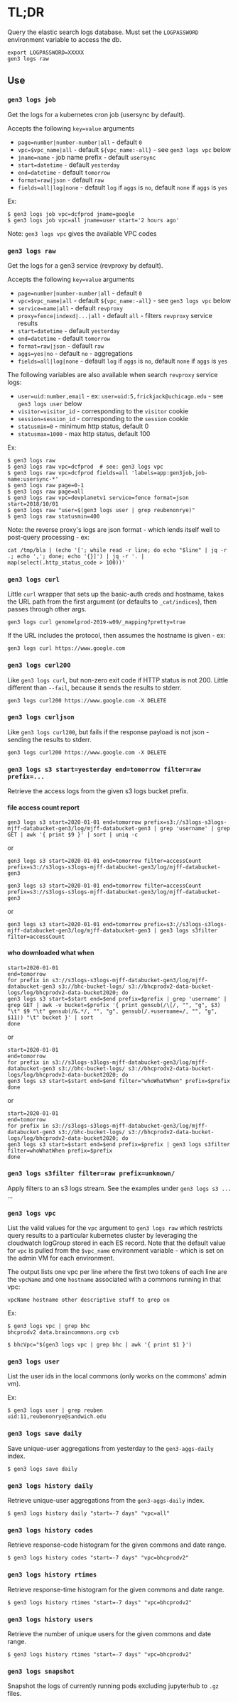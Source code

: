 # TL;DR

Query the elastic search logs database.
Must set the `LOGPASSWORD` environment variable to access the db.
```
export LOGPASSWORD=XXXXX
gen3 logs raw
```

## Use

### `gen3 logs job`

Get the logs for a kubernetes cron job (usersync by default).

Accepts the following `key=value` arguments
* `page=number|number-number|all` - default `0`
* `vpc=$vpc_name|all` - default `${vpc_name:-all}` - see `gen3 logs vpc` below
* `jname=name` - job name prefix - default `usersync`
* `start=datetime` - default `yesterday`
* `end=datetime` - default `tomorrow`
* `format=raw|json` - default `raw`
* `fields=all|log|none` - default `log` if `aggs` is `no`, default `none` if `aggs` is `yes`

Ex:
```
$ gen3 logs job vpc=dcfprod jname=google
$ gen3 logs job vpc=all jname=user start='2 hours ago'
```

Note: `gen3 logs vpc` gives the available VPC codes

### `gen3 logs raw`

Get the logs for a gen3 service (revproxy by default).

Accepts the following `key=value` arguments
* `page=number|number-number|all` - default `0`
* `vpc=$vpc_name|all` - default `${vpc_name:-all}` - see `gen3 logs vpc` below
* `service=name|all` - default `revproxy`
* `proxy=fence|indexd|...|all` - default `all` - filters `revproxy` service results
* `start=datetime` - default `yesterday`
* `end=datetime` - default `tomorrow`
* `format=raw|json` - default `raw`
* `aggs=yes|no` - default `no` - aggregations
* `fields=all|log|none` - default `log` if `aggs` is `no`, default `none` if `aggs` is `yes`

The following variables are also available when search `revproxy` service logs:
* `user=uid:number,email` - ex: `user=uid:5,frickjack@uchicago.edu` - see `gen3 logs user` below
* `visitor=visitor_id` - corresponding to the `visitor` cookie
* `session=session_id` - corresponding to the `session` cookie
* `statusmin=0` - minimum http status, default 0
* `statusmax=1000` - max http status, default 100

Ex:
```
$ gen3 logs raw
$ gen3 logs raw vpc=dcfprod  # see: gen3 logs vpc
$ gen3 logs raw vpc=dcfprod fields=all 'labels=app:gen3job,job-name:usersync-*'
$ gen3 logs raw page=0-1
$ gen3 logs raw page=all
$ gen3 logs raw vpc=devplanetv1 service=fence format=json start=2018/10/01
$ gen3 logs raw "user=$(gen3 logs user | grep reubenonrye)"
$ gen3 logs raw statusmin=400
```

Note: the reverse proxy's logs are json format - which lends itself well
to post-query processing - ex:
```
cat /tmp/bla | (echo '['; while read -r line; do echo "$line" | jq -r .; echo ','; done; echo '{}]') | jq -r '. | map(select(.http_status_code > 100))'
```

### `gen3 logs curl`

Little `curl` wrapper that sets up the basic-auth creds and hostname,
takes the URL path from the first argument (or defaults to `_cat/indices`), then
passes through other args.

```
gen3 logs curl genomelprod-2019-w09/_mapping?pretty=true
```

If the URL includes the protocol, then assumes the hostname is given - ex:

```
gen3 logs curl https://www.google.com
```


### `gen3 logs curl200`

Like `gen3 logs curl`, but non-zero exit code if HTTP status is not 200.
Little different than `--fail`, because it sends the results to stderr.

```
gen3 logs curl200 https://www.google.com -X DELETE
```

### `gen3 logs curljson`

Like `gen3 logs curl200`, but fails if the response payload is not json - sending the results to stderr.

```
gen3 logs curl200 https://www.google.com -X DELETE
```

### `gen3 logs s3 start=yesterday end=tomorrow filter=raw prefix=...`

Retrieve the access logs from the given s3 logs bucket prefix.
 
#### file access count report

```
gen3 logs s3 start=2020-01-01 end=tomorrow prefix=s3://s3logs-s3logs-mjff-databucket-gen3/log/mjff-databucket-gen3 | grep 'username' | grep GET | awk '{ print $9 }' | sort | uniq -c
```

or

```
gen3 logs s3 start=2020-01-01 end=tomorrow filter=accessCount prefix=s3://s3logs-s3logs-mjff-databucket-gen3/log/mjff-databucket-gen3 
```

```
gen3 logs s3 start=2020-01-01 end=tomorrow filter=accessCount prefix=s3://s3logs-s3logs-mjff-databucket-gen3/log/mjff-databucket-gen3
```

or

```
gen3 logs s3 start=2020-01-01 end=tomorrow prefix=s3://s3logs-s3logs-mjff-databucket-gen3/log/mjff-databucket-gen3 | gen3 logs s3filter filter=accessCount
```


#### who downloaded what when

```
start=2020-01-01
end=tomorrow
for prefix in s3://s3logs-s3logs-mjff-databucket-gen3/log/mjff-databucket-gen3 s3://bhc-bucket-logs/ s3://bhcprodv2-data-bucket-logs/log/bhcprodv2-data-bucket2020; do 
gen3 logs s3 start=$start end=$end prefix=$prefix | grep 'username' | grep GET | awk -v bucket=$prefix '{ print gensub(/\[/, "", "g", $3) "\t" $9 "\t" gensub(/&.*/, "", "g", gensub(/.+username=/, "", "g", $11)) "\t" bucket }' | sort
done
```

or

```
start=2020-01-01
end=tomorrow
for prefix in s3://s3logs-s3logs-mjff-databucket-gen3/log/mjff-databucket-gen3 s3://bhc-bucket-logs/ s3://bhcprodv2-data-bucket-logs/log/bhcprodv2-data-bucket2020; do 
gen3 logs s3 start=$start end=$end filter="whoWhatWhen" prefix=$prefix
done
```

or

```
start=2020-01-01
end=tomorrow
for prefix in s3://s3logs-s3logs-mjff-databucket-gen3/log/mjff-databucket-gen3 s3://bhc-bucket-logs/ s3://bhcprodv2-data-bucket-logs/log/bhcprodv2-data-bucket2020; do 
gen3 logs s3 start=$start end=$end prefix=$prefix | gen3 logs s3filter filter=whoWhatWhen prefix=$prefix
done
```

### `gen3 logs s3filter filter=raw prefix=unknown/`

Apply filters to an s3 logs stream.
See the examples under `gen3 logs s3 ...` ...


### `gen3 logs vpc`

List the valid values for the `vpc` argument to `gen3 logs raw` which restricts
query results to a particular kubernetes cluster by leveraging the cloudwatch logGroup
stored in each ES record.  Note that the default value for `vpc` is pulled from the `$vpc_name`
environment variable - which is set on the admin VM for each environment.

The output lists one vpc per line where the first two tokens of each line are the `vpcName` and one `hostname` associated with a commons running in that vpc:
```
vpcName hostname other descriptive stuff to grep on
```

Ex:
```
$ gen3 logs vpc | grep bhc 
bhcprodv2 data.braincommons.org cvb

$ bhcVpc="$(gen3 logs vpc | grep bhc | awk '{ print $1 }')
```

### `gen3 logs user`

List the user ids in the local commons (only works on the commons' admin vm).

Ex:
```
$ gen3 logs user | grep reuben
uid:11,reubenonrye@sandwich.edu
```

### `gen3 logs save daily`

Save unique-user aggregations from yesterday to the `gen3-aggs-daily` index.

```
$ gen3 logs save daily
```

### `gen3 logs history daily`

Retrieve unique-user aggregations from the `gen3-aggs-daily` index.

```
$ gen3 logs history daily "start=-7 days" "vpc=all"
```

### `gen3 logs history codes`

Retrieve response-code histogram for the given commons and date range.

```
$ gen3 logs history codes "start=-7 days" "vpc=bhcprodv2"
```

### `gen3 logs history rtimes`

Retrieve response-time histogram for the given commons and date range.

```
$ gen3 logs history rtimes "start=-7 days" "vpc=bhcprodv2"
```

### `gen3 logs history users`

Retrieve the number of unique users for the given commons and date range.

```
$ gen3 logs history rtimes "start=-7 days" "vpc=bhcprodv2"
```

### `gen3 logs snapshot`

Snapshot the logs of currently running pods excluding jupyterhub to `.gz` files.
